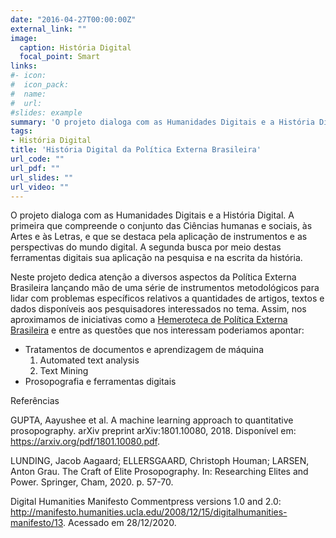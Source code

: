 ```yaml
---
date: "2016-04-27T00:00:00Z"
external_link: ""
image:
  caption: História Digital
  focal_point: Smart
links:
#- icon: 
#  icon_pack: 
#  name: 
#  url: 
#slides: example
summary: 'O projeto dialoga com as Humanidades Digitais e a História Digital. A primeira que compreende o conjunto das Ciências humanas e sociais, às Artes e às Letras, e que se destaca pela aplicação de instrumentos e as perspectivas do mundo digital. A segunda busca por meio destas ferramentas digitais sua aplicação na pesquisa e na escrita da história.'
tags: 
- História Digital
title: 'História Digital da Política Externa Brasileira'
url_code: ""
url_pdf: ""
url_slides: ""
url_video: ""
---
```


O projeto dialoga com as Humanidades Digitais e a História Digital. A primeira que compreende o conjunto das Ciências humanas e sociais, às Artes e às Letras, e que se destaca pela aplicação de instrumentos e as perspectivas do mundo digital. A segunda busca por meio destas ferramentas digitais sua aplicação na pesquisa e na escrita da história.

Neste projeto dedica atenção a diversos aspectos da Política Externa Brasileira lançando mão de uma série de instrumentos metodológicos para lidar com problemas específicos relativos a quantidades de artigos, textos e dados disponíveis aos pesquisadores interessados no tema. Assim, nos aproximamos de iniciativas como a [Hemeroteca de Política Externa Brasileira](https://hemerotecapeb.lantri.org/recoll/) e entre as questões que nos interessam poderiamos apontar: 

- Tratamentos de documentos e aprendizagem de máquina
    1. Automated text analysis
    2. Text Mining
- Prosopografia e ferramentas digitais

Referências 

GUPTA, Aayushee et al. A machine learning approach to quantitative prosopography. arXiv preprint arXiv:1801.10080, 2018. Disponível em: https://arxiv.org/pdf/1801.10080.pdf. 

LUNDING, Jacob Aagaard; ELLERSGAARD, Christoph Houman; LARSEN, Anton Grau. The Craft of Elite Prosopography. In: Researching Elites and Power. Springer, Cham, 2020. p. 57-70.

Digital Humanities Manifesto Commentpress versions 1.0 and 2.0: http://manifesto.humanities.ucla.edu/2008/12/15/digitalhumanities-manifesto/13. Acessado em 28/12/2020.

